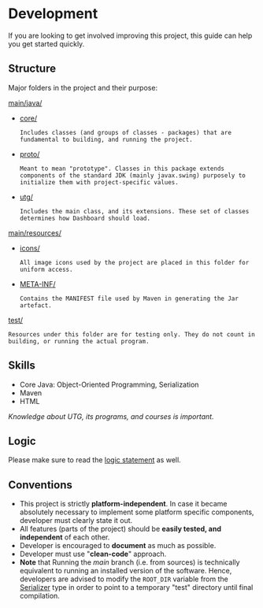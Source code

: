 # Development

If you are looking to get involved improving this project, this guide can help you get started quickly.

## Structure

Major folders in the project and their purpose:

[main/java/](src/main/java)

- [core/](src/main/java/core)
  
  `Includes classes (and groups of classes - packages) that are fundamental to building, and running the project.`

- [proto/](src/main/java/proto)
  
  `Meant to mean "prototype". Classes in this package extends components of the standard JDK (mainly javax.swing) purposely to initialize them with project-specific values.`

- [utg/](src/main/java/utg)
  
  `Includes the main class, and its extensions. These set of classes determines how Dashboard should load.`

[main/resources/](src/main/resources)

- [icons/](src/main/resources/icons)
    
  `All image icons used by the project are placed in this folder for uniform access.`
  
- [META-INF/](src/main/resources/META-INF)
  
  `Contains the MANIFEST file used by Maven in generating the Jar artefact.`

[test/](src/test)

  `Resources under this folder are for testing only. They do not count in building, or running the actual program.`

## Skills

- Core Java: Object-Oriented Programming, Serialization
- Maven
- HTML

_Knowledge about UTG, its programs, and courses is important._

## Logic

Please make sure to read the [logic statement](Logic.md) as well.

## Conventions

- This project is strictly **platform-independent**.
  In case it became absolutely necessary to implement some platform specific components,
  developer must clearly state it out.
- All features (parts of the project) should be **easily tested, and independent** of each other.
- Developer is encouraged to **document** as much as possible.
- Developer must use "**clean-code**" approach.
- **Note** that Running the *main* branch (i.e. from sources) is technically equivalent
  to running an installed version of the software.
  Hence, developers are advised to modify the `ROOT_DIR` variable
  from the [Serializer](src/main/java/core/serial/Serializer.java) type
  in order to point to a temporary "test" directory until final compilation.